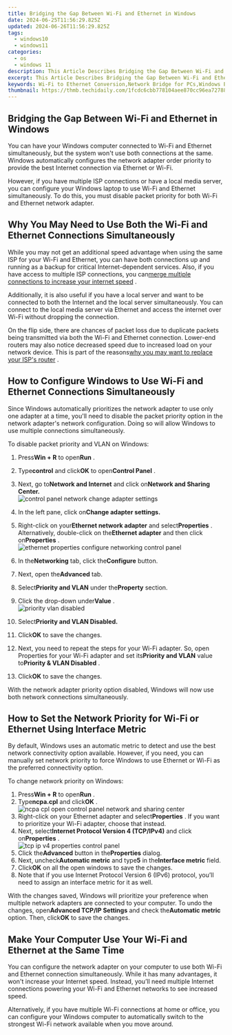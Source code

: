 ```yaml
---
title: Bridging the Gap Between Wi-Fi and Ethernet in Windows
date: 2024-06-25T11:56:29.825Z
updated: 2024-06-26T11:56:29.825Z
tags:
  - windows10
  - windows11
categories:
  - os
  - windows 11
description: This Article Describes Bridging the Gap Between Wi-Fi and Ethernet in Windows
excerpt: This Article Describes Bridging the Gap Between Wi-Fi and Ethernet in Windows
keywords: Wi-Fi to Ethernet Conversion,Network Bridge for PCs,Windows Ethernet Integration,Combining Wi-Fi & Ethernet,Efficient Wireless to Wired Link,Enhancing Win Connectivity,Unifying Internet Streams in Windows
thumbnail: https://thmb.techidaily.com/1fcdc6cbb778104aee870cc96ea727883cbb745be14bb05420507854521a636d.jpg
---
```


## Bridging the Gap Between Wi-Fi and Ethernet in Windows

 You can have your Windows computer connected to Wi-Fi and Ethernet simultaneously, but the system won't use both connections at the same. Windows automatically configures the network adapter order priority to provide the best Internet connection via Ethernet or Wi-Fi.

 However, if you have multiple ISP connections or have a local media server, you can configure your Windows laptop to use Wi-Fi and Ethernet simultaneously. To do this, you must disable packet priority for both Wi-Fi and Ethernet network adapter.

## Why You May Need to Use Both the Wi-Fi and Ethernet Connections Simultaneously

 While you may not get an additional speed advantage when using the same ISP for your Wi-Fi and Ethernet, you can have both connections up and running as a backup for critical Internet-dependent services. Also, if you have access to multiple ISP connections, you can[merge multiple connections to increase your internet speed](https://www.makeuseof.com/how-to-merge-internet-connections/) .

 Additionally, it is also useful if you have a local server and want to be connected to both the Internet and the local server simultaneously. You can connect to the local media server via Ethernet and access the internet over Wi-Fi without dropping the connection.

 On the flip side, there are chances of packet loss due to duplicate packets being transmitted via both the Wi-Fi and Ethernet connection. Lower-end routers may also notice decreased speed due to increased load on your network device. This is part of the reasons[why you may want to replace your ISP's router](http://www.makeuseof.com/tag/reasons-replace-isp-router/) .

## How to Configure Windows to Use Wi-Fi and Ethernet Connections Simultaneously

 Since Windows automatically prioritizes the network adapter to use only one adapter at a time, you'll need to disable the packet priority option in the network adapter's network configuration. Doing so will allow Windows to use multiple connections simultaneously.

To disable packet priority and VLAN on Windows:

1. Press**Win + R** to open**Run** .
2. Type**control** and click**OK** to open**Control Panel** .
3. Next, go to**Network and Internet** and click on**Network and Sharing Center.**  
![control panel network change adapter settings](https://static1.makeuseofimages.com/wordpress/wp-content/uploads/2023/02/control-panel-network-change-adapter-settings.jpg)
4. In the left pane, click on**Change adapter settings.**
5. Right-click on your**Ethernet network adapter** and select**Properties** . Alternatively, double-click on the**Ethernet adapter** and then click on**Properties** .  
![ethernet properties configure networking control panel](https://static1.makeuseofimages.com/wordpress/wp-content/uploads/2023/02/ethernet-properties-configure-networking-control-panel.jpg)

1. In the**Networking** tab, click the**Configure** button.
2. Next, open the**Advanced** tab.
3. Select**Priority and VLAN** under the**Property** section.
4. Click the drop-down under**Value** .  
![priority vlan disabled](https://static1.makeuseofimages.com/wordpress/wp-content/uploads/2023/02/priority-vlan-disabled.jpg)
5. Select**Priority and VLAN Disabled.**
6. Click**OK** to save the changes.
7. Next, you need to repeat the steps for your Wi-Fi adapter. So, open Properties for your Wi-Fi adapter and set its**Priority and VLAN** value to**Priority & VLAN Disabled** .
8. Click**OK** to save the changes.

 With the network adapter priority option disabled, Windows will now use both network connections simultaneously.

## How to Set the Network Priority for Wi-Fi or Ethernet Using Interface Metric

 By default, Windows uses an automatic metric to detect and use the best network connectivity option available. However, if you need, you can manually set network priority to force Windows to use Ethernet or Wi-Fi as the preferred connectivity option.

To change network priority on Windows:

1. Press**Win + R** to open**Run** .
2. Type**ncpa.cpl** and click**OK** .  
![ncpa cpl open control panel network and sharing center](https://static1.makeuseofimages.com/wordpress/wp-content/uploads/2023/02/ncpa-cpl.jpg)
3. Right-click on your Ethernet adapter and select**Properties** . If you want to prioritize your Wi-Fi adapter, choose that instead.
4. Next, select**Internet Protocol Version 4 (TCP/IPv4)** and click on**Properties** .  
![tcp ip v4 properties control panel](https://static1.makeuseofimages.com/wordpress/wp-content/uploads/2023/02/tcp-ip-v4-properties-control-panel.jpg)
5. Click the**Advanced** button in the**Properties** dialog.
6. Next, uncheck**Automatic metric** and type**5** in the**Interface metric** field.
7. Click**OK** on all the open windows to save the changes.
8. Note that if you use Internet Protocol Version 6 (IPv6) protocol, you’ll need to assign an interface metric for it as well.

 With the changes saved, Windows will prioritize your preference when multiple network adapters are connected to your computer. To undo the changes, open**Advanced TCP/IP Settings** and check the**Automatic** **metric** option. Then, click**OK** to save the changes.

## Make Your Computer Use Your Wi-Fi and Ethernet at the Same Time

 You can configure the network adapter on your computer to use both Wi-Fi and Ethernet connection simultaneously. While it has many advantages, it won't increase your Internet speed. Instead, you’ll need multiple Internet connections powering your Wi-Fi and Ethernet networks to see increased speed.

 Alternatively, if you have multiple Wi-Fi connections at home or office, you can configure your Windows computer to automatically switch to the strongest Wi-Fi network available when you move around.


<ins class="adsbygoogle"
     style="display:block"
     data-ad-format="autorelaxed"
     data-ad-client="ca-pub-7571918770474297"
     data-ad-slot="1223367746"></ins>



<ins class="adsbygoogle"
     style="display:block"
     data-ad-client="ca-pub-7571918770474297"
     data-ad-slot="8358498916"
     data-ad-format="auto"
     data-full-width-responsive="true"></ins>


